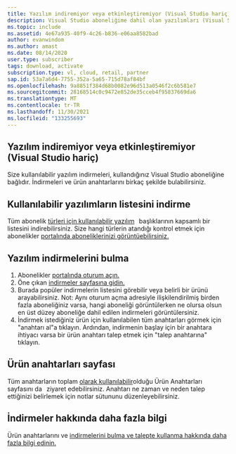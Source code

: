 ```yaml
---
title: Yazılım indiremiyor veya etkinleştiremiyor (Visual Studio hariç)
description: Visual Studio aboneliğime dahil olan yazılımları (Visual Studio hariç) indiremiyor veya Visual Studio.
ms.topic: include
ms.assetid: 4e67a935-40f9-4c26-b836-e06aa8582bad
author: evanwindom
ms.author: amast
ms.date: 08/14/2020
user.type: subscriber
tags: download, activate
subscription.type: vl, cloud, retail, partner
sap.id: 53a7a6d4-7755-352a-5a65-715d78af84bf
ms.openlocfilehash: 9a8851f384d68b0082e96d513a0546f2c6b581e7
ms.sourcegitcommit: 28168514c0c9472e852de35cceb4f95837669da6
ms.translationtype: MT
ms.contentlocale: tr-TR
ms.lasthandoff: 11/30/2021
ms.locfileid: "133255693"
---
```

## <a name="im-unable-to-download-or-activate-software-excluding-visual-studio-family"></a>Yazılım indiremiyor veya etkinleştiremiyor (Visual Studio hariç)

Size kullanılabilir yazılım indirmeleri, kullandığınız Visual Studio aboneliğine bağlıdır. İndirmeleri ve ürün anahtarlarını birkaç şekilde bulabilirsiniz.  

## <a name="download-a-list-of-available-software"></a>Kullanılabilir yazılımların listesini indirme 
Tüm abonelik [türleri için kullanılabilir yazılım](https://download.microsoft.com/download/1/5/4/15454442-CF17-47B9-A65D-DF84EF88511B/Visual_Studio_by_Subscription_Level.xlsx)   başlıklarının kapsamlı bir listesini indirebilirsiniz. Size hangi türlerin atandığı kontrol etmek için abonelikler [portalında aboneliklerinizi görüntüebilirsiniz.](https://my.visualstudio.com/subscriptions)  

## <a name="how-to-find-software-downloads"></a>Yazılım indirmelerini bulma 
1. Abonelikler [portalında oturum açın.](https://my.visualstudio.com/benefits)  
1. Öne çıkan [indirmeler sayfasına gidin.](https://my.visualstudio.com/downloads/featured)  
1. Burada popüler indirmelerin listesini görebilir veya belirli bir ürünü arayabilirsiniz. Not: Aynı oturum açma adresiyle ilişkilendirilmiş birden fazla aboneliğiniz varsa, hangi aboneliği görüntülerken ne olursa olsun en üst düzey aboneliğe dahil edilen indirmeleri görüntülersiniz.  
4. İndirmek istediğiniz ürün için kullanılabilen tüm anahtarları görmek için "anahtarı al"a tıklayın. Ardından, indirmenin başlay için bir anahtara ihtiyacı varsa bir ürün anahtarı talep etmek için "talep anahtarına" tıklayın. 

## <a name="product-keys-page"></a>Ürün anahtarları sayfası 
Tüm anahtarların toplam [olarak kullanılabilir](https://my.visualstudio.com/productkeys)olduğu Ürün Anahtarları sayfasını da   ziyaret edebilirsiniz. Anahtarı ne zaman ve neden talep ettiğinizi belirlemek için notlar sütununu düzenleyebilirsiniz. 

## <a name="more-information-about-downloads"></a>İndirmeler hakkında daha fazla bilgi 
Ürün anahtarlarını ve [indirmelerini bulma ve talepte kullanma hakkında daha fazla bilgi edinin.](https://docs.microsoft.com/visualstudio/subscriptions/find-keys)  